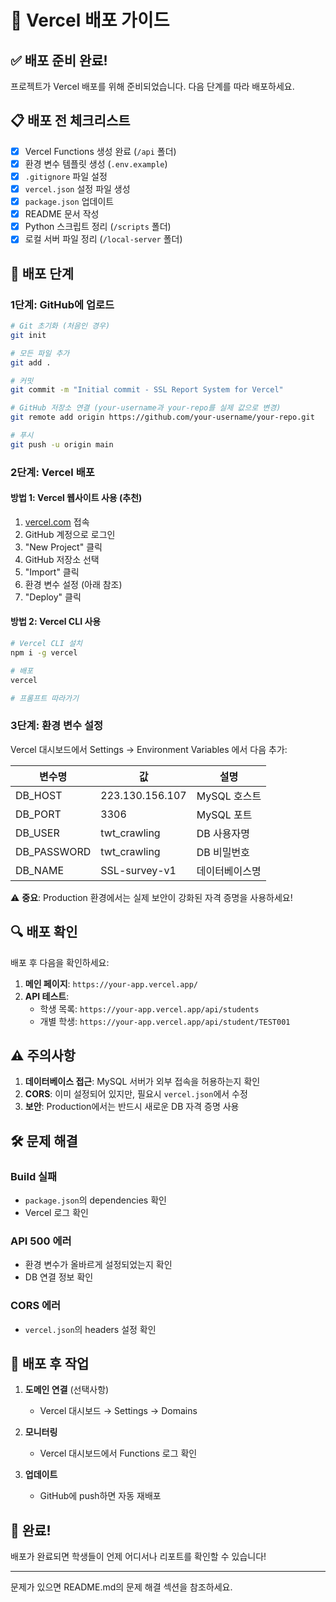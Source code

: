 # 🚀 Vercel 배포 가이드

## ✅ 배포 준비 완료!

프로젝트가 Vercel 배포를 위해 준비되었습니다. 다음 단계를 따라 배포하세요.

## 📋 배포 전 체크리스트

- [x] Vercel Functions 생성 완료 (`/api` 폴더)
- [x] 환경 변수 템플릿 생성 (`.env.example`)
- [x] `.gitignore` 파일 설정
- [x] `vercel.json` 설정 파일 생성
- [x] `package.json` 업데이트
- [x] README 문서 작성
- [x] Python 스크립트 정리 (`/scripts` 폴더)
- [x] 로컬 서버 파일 정리 (`/local-server` 폴더)

## 🔧 배포 단계

### 1단계: GitHub에 업로드

```bash
# Git 초기화 (처음인 경우)
git init

# 모든 파일 추가
git add .

# 커밋
git commit -m "Initial commit - SSL Report System for Vercel"

# GitHub 저장소 연결 (your-username과 your-repo를 실제 값으로 변경)
git remote add origin https://github.com/your-username/your-repo.git

# 푸시
git push -u origin main
```

### 2단계: Vercel 배포

#### 방법 1: Vercel 웹사이트 사용 (추천)
1. [vercel.com](https://vercel.com) 접속
2. GitHub 계정으로 로그인
3. "New Project" 클릭
4. GitHub 저장소 선택
5. "Import" 클릭
6. 환경 변수 설정 (아래 참조)
7. "Deploy" 클릭

#### 방법 2: Vercel CLI 사용
```bash
# Vercel CLI 설치
npm i -g vercel

# 배포
vercel

# 프롬프트 따라가기
```

### 3단계: 환경 변수 설정

Vercel 대시보드에서 Settings → Environment Variables 에서 다음 추가:

| 변수명 | 값 | 설명 |
|--------|-----|------|
| DB_HOST | 223.130.156.107 | MySQL 호스트 |
| DB_PORT | 3306 | MySQL 포트 |
| DB_USER | twt_crawling | DB 사용자명 |
| DB_PASSWORD | twt_crawling | DB 비밀번호 |
| DB_NAME | SSL-survey-v1 | 데이터베이스명 |

⚠️ **중요**: Production 환경에서는 실제 보안이 강화된 자격 증명을 사용하세요!

## 🔍 배포 확인

배포 후 다음을 확인하세요:

1. **메인 페이지**: `https://your-app.vercel.app/`
2. **API 테스트**: 
   - 학생 목록: `https://your-app.vercel.app/api/students`
   - 개별 학생: `https://your-app.vercel.app/api/student/TEST001`

## ⚠️ 주의사항

1. **데이터베이스 접근**: MySQL 서버가 외부 접속을 허용하는지 확인
2. **CORS**: 이미 설정되어 있지만, 필요시 `vercel.json`에서 수정
3. **보안**: Production에서는 반드시 새로운 DB 자격 증명 사용

## 🛠️ 문제 해결

### Build 실패
- `package.json`의 dependencies 확인
- Vercel 로그 확인

### API 500 에러
- 환경 변수가 올바르게 설정되었는지 확인
- DB 연결 정보 확인

### CORS 에러
- `vercel.json`의 headers 설정 확인

## 📝 배포 후 작업

1. **도메인 연결** (선택사항)
   - Vercel 대시보드 → Settings → Domains

2. **모니터링**
   - Vercel 대시보드에서 Functions 로그 확인

3. **업데이트**
   - GitHub에 push하면 자동 재배포

## 🎉 완료!

배포가 완료되면 학생들이 언제 어디서나 리포트를 확인할 수 있습니다!

---

문제가 있으면 README.md의 문제 해결 섹션을 참조하세요.
